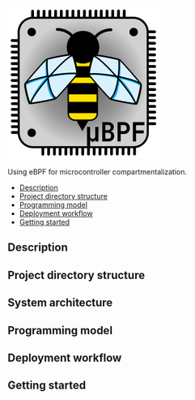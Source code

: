 <picture>
  <img src="examples/docs/logo-square-shadow-dark.png" width="300">
</picture>

Using eBPF for microcontroller compartmentalization.

* [Description](#description)
* [Project directory structure](#project-directory-structure)
* [Programming model](#programming-model)
* [Deployment workflow](#deployment-workflow)
* [Getting started](#getting-started)


## Description

## Project directory structure

## System architecture

## Programming model

## Deployment workflow

## Getting started


